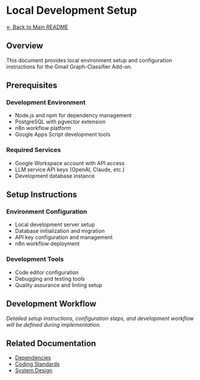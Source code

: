 # Local Development Setup

[← Back to Main README](../../README.md)

## Overview

This document provides local environment setup and configuration instructions for the Gmail Graph-Classifier Add-on.

## Prerequisites

### Development Environment
- Node.js and npm for dependency management
- PostgreSQL with pgvector extension
- n8n workflow platform
- Google Apps Script development tools

### Required Services
- Google Workspace account with API access
- LLM service API keys (OpenAI, Claude, etc.)
- Development database instance

## Setup Instructions

### Environment Configuration
- Local development server setup
- Database initialization and migration
- API key configuration and management
- n8n workflow deployment

### Development Tools
- Code editor configuration
- Debugging and testing tools
- Quality assurance and linting setup

## Development Workflow

*Detailed setup instructions, configuration steps, and development workflow will be defined during implementation.*

## Related Documentation

- [Dependencies](dependencies.md)
- [Coding Standards](../implementation/coding-standards.md)
- [System Design](../architecture/system-design.md)